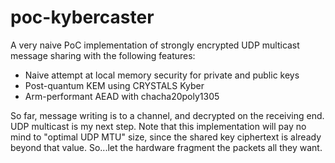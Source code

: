 # poc-kybercaster

A very naive PoC implementation of strongly encrypted UDP multicast message sharing with the following features:

- Naive attempt at local memory security for private and public keys
- Post-quantum KEM using CRYSTALS Kyber
- Arm-performant AEAD with chacha20poly1305

So far, message writing is to a channel, and decrypted on the receiving end. UDP multicast is my next step. Note that
this implementation will pay no mind to "optimal UDP MTU" size, since the shared key ciphertext is already beyond that
value. So...let the hardware fragment the packets all they want.
